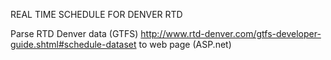 REAL TIME SCHEDULE FOR DENVER RTD 

Parse RTD Denver data (GTFS) http://www.rtd-denver.com/gtfs-developer-guide.shtml#schedule-dataset to web page (ASP.net) 
